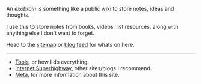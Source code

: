 An _exobrain_ is something like a public wiki to store notes, ideas and thoughts.

I use this to store notes from books, videos, list resources, along with anything else I don't want to forget.

Head to the [sitemap](/sitemap) or [blog feed](/feed) for whats on here.

---

- [Tools](/tools), or how I do everything.
- [Internet Superhighway](/superhighway), other sites/blogs I recommend.
- [Meta](/meta), for more information about this site.
